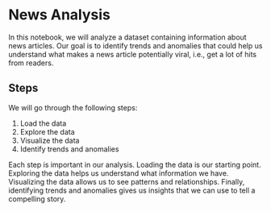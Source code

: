 # News Analysis
In this notebook, we will analyze a dataset containing information about news articles. Our goal is to identify trends and anomalies that could help us understand what makes a news article potentially viral, i.e., get a lot of hits from readers.

## Steps
We will go through the following steps:

1. Load the data
2. Explore the data
3. Visualize the data
4. Identify trends and anomalies

Each step is important in our analysis. Loading the data is our starting point. Exploring the data helps us understand what information we have. Visualizing the data allows us to see patterns and relationships. Finally, identifying trends and anomalies gives us insights that we can use to tell a compelling story.
